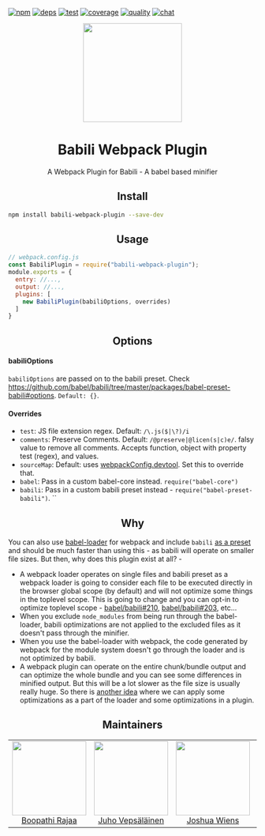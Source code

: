 [![npm][npm]][npm-url]
[![deps][deps]][deps-url]
[![test][test]][test-url]
[![coverage][cover]][cover-url]
[![quality][quality]][quality-url]
[![chat][chat]][chat-url]

<div align="center">
  <!-- replace with accurate logo e.g from https://worldvectorlogo.com/ -->
  <a href="https://github.com/webpack/webpack">
    <img width="200" height="200" vspace="" hspace="25"
      src="https://cdn.rawgit.com/webpack/media/e7485eb2/logo/icon.svg">
  </a>
  <h1>Babili Webpack Plugin</h1>
  <p>A Webpack Plugin for Babili - A babel based minifier<p>
</div>

<h2 align="center">Install</h2>

```bash
npm install babili-webpack-plugin --save-dev
```

<h2 align="center">Usage</h2>

```js
// webpack.config.js
const BabiliPlugin = require("babili-webpack-plugin");
module.exports = {
  entry: //...,
  output: //...,
  plugins: [
    new BabiliPlugin(babiliOptions, overrides)
  ]
}
```

<h2 align="center">Options</h2>

#### babiliOptions

`babiliOptions` are passed on to the babili preset. Check https://github.com/babel/babili/tree/master/packages/babel-preset-babili#options. `Default: {}`.

#### Overrides

+ `test`: JS file extension regex. Default: `/\.js($|\?)/i`
+ `comments`: Preserve Comments. Default: `/@preserve|@licen(s|c)e/`. falsy value to remove all comments. Accepts function, object with property test (regex), and values.
+ `sourceMap`: Default: uses [webpackConfig.devtool](https://webpack.github.io/docs/configuration.html#devtool). Set this to override that.
+ `babel`: Pass in a custom babel-core instead. `require("babel-core")`
+ `babili`: Pass in a custom babili preset instead - `require("babel-preset-babili")`.
``

<h2 align="center">Why</h2>

You can also use [babel-loader](https://github.com/babel/babel-loader) for webpack and include `babili` [as a preset](https://github.com/babel/babili#babel-preset) and should be much faster than using this - as babili will operate on smaller file sizes. But then, why does this plugin exist at all? -

+ A webpack loader operates on single files and babili preset as a webpack loader is going to consider each file to be executed directly in the browser global scope (by default) and will not optimize some things in the toplevel scope. This is going to change and you can opt-in to optimize toplevel scope - [babel/babili#210](https://github.com/babel/babili/issues/210), [babel/babili#203](https://github.com/babel/babili/issues/203), etc...
+ When you exclude `node_modules` from being run through the babel-loader, babili optimizations are not applied to the excluded files as it doesn't pass through the minifier.
+ When you use the babel-loader with webpack, the code generated by webpack for the module system doesn't go through the loader and is not optimized by babili.
+ A webpack plugin can operate on the entire chunk/bundle output and can optimize the whole bundle and you can see some differences in minified output. But this will be a lot slower as the file size is usually really huge. So there is [another idea](https://github.com/boopathi/babili-webpack-plugin/issues/8) where we can apply some optimizations as a part of the loader and some optimizations in a plugin.

<h2 align="center">Maintainers</h2>

<table>
  <tbody>
    <tr>
      <td align="center">
        <img width="150" height="150"
        src="https://avatars.githubusercontent.com/u/5419992?v=3&s=150">
        </br>
        <a href="https://github.com/boopathi">Boopathi Rajaa</a>
      </td>
      <td align="center">
        <img width="150" height="150"
        src="https://avatars3.githubusercontent.com/u/166921?v=3&s=150">
        </br>
        <a href="https://github.com/bebraw">Juho Vepsäläinen</a>
      </td>
      <td align="center">
        <img width="150" height="150"
        src="https://avatars2.githubusercontent.com/u/8420490?v=3&s=150">
        </br>
        <a href="https://github.com/d3viant0ne">Joshua Wiens</a>
      </td>
      <td align="center">
        <img width="150" height="150"
        src="https://avatars3.githubusercontent.com/u/533616?v=3&s=150">
        </br>
        <a href="https://github.com/SpaceK33z">Kees Kluskens</a>
      </td>
      <td align="center">
        <img width="150" height="150"
        src="https://avatars3.githubusercontent.com/u/3408176?v=3&s=150">
        </br>
        <a href="https://github.com/TheLarkInn">Sean Larkin</a>
      </td>
    </tr>
  <tbody>
</table>

[npm]: https://img.shields.io/npm/v/babili-webpack-plugin.svg
[npm-url]: https://npmjs.com/package/babili-webpack-plugin

[deps]: https://david-dm.org/webpack-contrib/babili-webpack-plugin.svg
[deps-url]: https://david-dm.org/webpack-contrib/babili-webpack-plugin

[chat]: https://img.shields.io/badge/gitter-webpack%2Fwebpack-brightgreen.svg
[chat-url]: https://gitter.im/webpack/webpack

[test]: https://travis-ci.org/webpack-contrib/babili-webpack-plugin.svg?branch=master
[test-url]: https://travis-ci.org/webpack-contrib/babili-webpack-plugin

[cover]: https://codecov.io/gh/webpack-contrib/babili-webpack-plugin/branch/master/graph/badge.svg
[cover-url]: https://codecov.io/gh/webpack-contrib/babili-webpack-plugin

[quality]: https://www.bithound.io/github/webpack-contrib/babili-webpack-plugin/badges/score.svg
[quality-url]: https://www.bithound.io/github/webpack-contrib/babili-webpack-plugin
